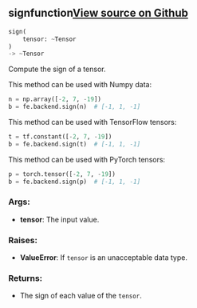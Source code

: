 ## sign<span class="tag">function</span><a class="sourcelink" href=https://github.com/fastestimator/fastestimator/blob/r1.0/fastestimator/backend/sign.py/#L24-L61>View source on Github</a>
```python
sign(
	tensor: ~Tensor
)
-> ~Tensor
```
Compute the sign of a tensor.

This method can be used with Numpy data:
```python
n = np.array([-2, 7, -19])
b = fe.backend.sign(n)  # [-1, 1, -1]
```

This method can be used with TensorFlow tensors:
```python
t = tf.constant([-2, 7, -19])
b = fe.backend.sign(t)  # [-1, 1, -1]
```

This method can be used with PyTorch tensors:
```python
p = torch.tensor([-2, 7, -19])
b = fe.backend.sign(p)  # [-1, 1, -1]
```


<h3>Args:</h3>


* **tensor**: The input value. 

<h3>Raises:</h3>


* **ValueError**: If `tensor` is an unacceptable data type.

<h3>Returns:</h3>

<ul class="return-block"><li>    The sign of each value of the <code>tensor</code>.

</li></ul>

